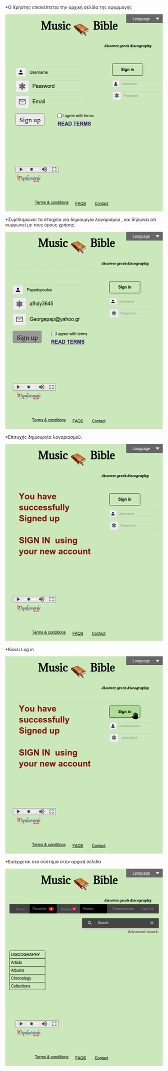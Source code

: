 *Ο Χρήστης επισκέπτεται την αρχική σελίδα της εφαρμογής

![Image of first](https://github.com/dexiakyriou/Music-Bible/blob/master/mockups/First_Page.png)

*Συμπληρώνει τα στοιχεία για δημιουργία λογαρισμού , και δηλώνει οτι συμφωνεί με τους όρους χρήσης.

![](https://github.com/dexiakyriou/Music-Bible/blob/master/mockups/sign_up1_fill.png)

*Επιτυχής δημιουργία λογαριασμού.

![](https://github.com/dexiakyriou/Music-Bible/blob/master/mockups/sign_up2_successfull.png)

*Κανει Log in

![](https://github.com/dexiakyriou/Music-Bible/blob/master/mockups/sign_up2_log_in.png)

*Εισέρχεται στο σύστημα στην αρχική σελίδα

![](https://github.com/dexiakyriou/Music-Bible/blob/master/mockups/Home_1.png)
